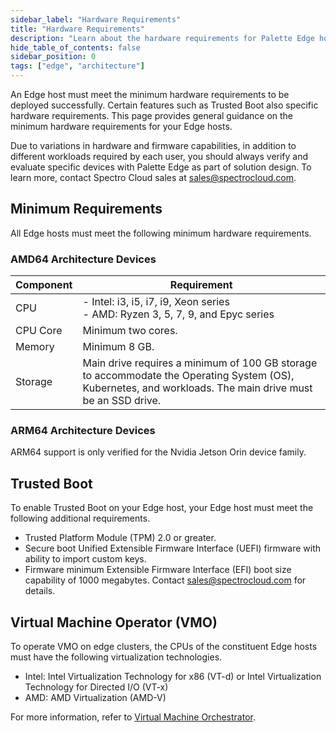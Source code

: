 ```yaml
---
sidebar_label: "Hardware Requirements"
title: "Hardware Requirements"
description: "Learn about the hardware requirements for Palette Edge hosts."
hide_table_of_contents: false
sidebar_position: 0
tags: ["edge", "architecture"]
---
```


An Edge host must meet the minimum hardware requirements to be deployed successfully. Certain features such as Trusted
Boot also specific hardware requirements. This page provides general guidance on the minimum hardware requirements for
your Edge hosts.

Due to variations in hardware and firmware capabilities, in addition to different workloads required by each user, you
should always verify and evaluate specific devices with Palette Edge as part of solution design. To learn more, contact
Spectro Cloud sales at sales@spectrocloud.com.

## Minimum Requirements

All Edge hosts must meet the following minimum hardware requirements.

### AMD64 Architecture Devices

| Component | Requirement                                                                                                                                               |
| --------- | --------------------------------------------------------------------------------------------------------------------------------------------------------- |
| CPU       | - Intel: i3, i5, i7, i9, Xeon series <br /> - AMD: Ryzen 3, 5, 7, 9, and Epyc series                                                                      |
| CPU Core  | Minimum two cores.                                                                                                                                        |
| Memory    | Minimum 8 GB.                                                                                                                                             |
| Storage   | Main drive requires a minimum of 100 GB storage to accommodate the Operating System (OS), Kubernetes, and workloads. The main drive must be an SSD drive. |

### ARM64 Architecture Devices

ARM64 support is only verified for the Nvidia Jetson Orin device family.

## Trusted Boot

To enable Trusted Boot on your Edge host, your Edge host must meet the following additional requirements.

- Trusted Platform Module (TPM) 2.0 or greater.
- Secure boot Unified Extensible Firmware Interface (UEFI) firmware with ability to import custom keys.
- Firmware minimum Extensible Firmware Interface (EFI) boot size capability of 1000 megabytes. Contact
  sales@spectrocloud.com for details.

## Virtual Machine Operator (VMO)

To operate VMO on edge clusters, the CPUs of the constituent Edge hosts must have the following virtualization
technologies.

- Intel: Intel Virtualization Technology for x86 (VT-d) or Intel Virtualization Technology for Directed I/O (VT-x)
- AMD: AMD Virtualization (AMD-V)

For more information, refer to [Virtual Machine Orchestrator](../../vm-management/vm-management.md).
